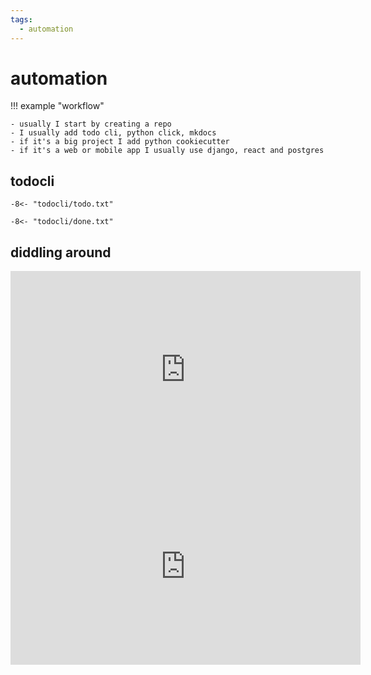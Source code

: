 ```yaml
---
tags:
  - automation 
---
```

# automation

!!! example "workflow"

    - usually I start by creating a repo
    - I usually add todo cli, python click, mkdocs 
    - if it's a big project I add python cookiecutter 
    - if it's a web or mobile app I usually use django, react and postgres

## todocli

```text
-8<- "todocli/todo.txt"
```

```text
-8<- "todocli/done.txt"
```

## diddling around

<iframe width="560" height="315" src="https://www.youtube.com/embed/videoseries?list=PLGY2UhH7nNtJW4iY6CAoOsRHHYSp1ncM0" title="YouTube video player" frameborder="0" allow="accelerometer; autoplay; clipboard-write; encrypted-media; gyroscope; picture-in-picture; web-share" allowfullscreen></iframe>

<iframe width="560" height="315" src="https://www.youtube.com/embed/videoseries?list=PLGY2UhH7nNtIT5Xp7yz7bBP2KEklCLOTa" title="YouTube video player" frameborder="0" allow="accelerometer; autoplay; clipboard-write; encrypted-media; gyroscope; picture-in-picture; web-share" allowfullscreen></iframe>

